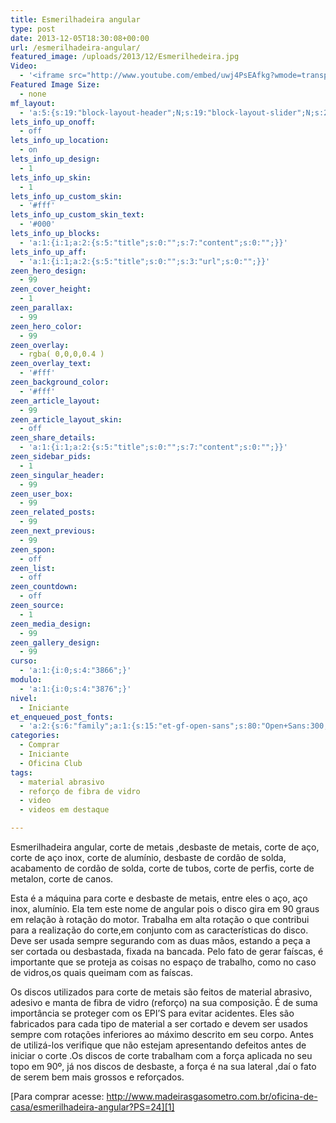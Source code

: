 ```yaml
---
title: Esmerilhadeira angular
type: post
date: 2013-12-05T18:30:08+00:00
url: /esmerilhadeira-angular/
featured_image: /uploads/2013/12/Esmerilhedeira.jpg
Video:
  - '<iframe src="http://www.youtube.com/embed/uwj4PsEAfkg?wmode=transparent" frameborder="0" width="620" height="380"></iframe>'
Featured Image Size:
  - none
mf_layout:
  - 'a:5:{s:19:"block-layout-header";N;s:19:"block-layout-slider";N;s:22:"block-layout-structure";s:10:"full-width";s:25:"block-layout-left_sidebar";s:12:"blog-sidebar";s:26:"block-layout-right_sidebar";s:12:"blog-sidebar";}'
lets_info_up_onoff:
  - off
lets_info_up_location:
  - on
lets_info_up_design:
  - 1
lets_info_up_skin:
  - 1
lets_info_up_custom_skin:
  - '#fff'
lets_info_up_custom_skin_text:
  - '#000'
lets_info_up_blocks:
  - 'a:1:{i:1;a:2:{s:5:"title";s:0:"";s:7:"content";s:0:"";}}'
lets_info_up_aff:
  - 'a:1:{i:1;a:2:{s:5:"title";s:0:"";s:3:"url";s:0:"";}}'
zeen_hero_design:
  - 99
zeen_cover_height:
  - 1
zeen_parallax:
  - 99
zeen_hero_color:
  - 99
zeen_overlay:
  - rgba( 0,0,0,0.4 )
zeen_overlay_text:
  - '#fff'
zeen_background_color:
  - '#fff'
zeen_article_layout:
  - 99
zeen_article_layout_skin:
  - off
zeen_share_details:
  - 'a:1:{i:1;a:2:{s:5:"title";s:0:"";s:7:"content";s:0:"";}}'
zeen_sidebar_pids:
  - 1
zeen_singular_header:
  - 99
zeen_user_box:
  - 99
zeen_related_posts:
  - 99
zeen_next_previous:
  - 99
zeen_spon:
  - off
zeen_list:
  - off
zeen_countdown:
  - off
zeen_source:
  - 1
zeen_media_design:
  - 99
zeen_gallery_design:
  - 99
curso:
  - 'a:1:{i:0;s:4:"3866";}'
modulo:
  - 'a:1:{i:0;s:4:"3876";}'
nivel:
  - Iniciante
et_enqueued_post_fonts:
  - 'a:2:{s:6:"family";a:1:{s:15:"et-gf-open-sans";s:80:"Open+Sans:300,300italic,regular,italic,600,600italic,700,700italic,800,800italic";}s:6:"subset";a:2:{i:0;s:5:"latin";i:1;s:9:"latin-ext";}}'
categories:
  - Comprar
  - Iniciante
  - Oficina Club
tags:
  - material abrasivo
  - reforço de fibra de vidro
  - video
  - videos em destaque

---
```

Esmerilhadeira angular, corte de metais ,desbaste de metais, corte de aço, corte de aço inox, corte de alumínio, desbaste de cordão de solda, acabamento de cordão de solda, corte de tubos, corte de perfis, corte de metalon, corte de canos.

Esta é a máquina para corte e desbaste de metais, entre eles o aço, aço inox, alumínio. Ela tem este nome de angular pois o disco gira em 90 graus em relação à rotação do motor. Trabalha em alta rotação o que contribui para a realização do corte,em conjunto com as características do disco. Deve ser usada sempre segurando com as duas mãos, estando a peça a ser cortada ou desbastada, fixada na bancada. Pelo fato de gerar faíscas, é importante que se proteja as coisas no espaço de trabalho, como no caso de vidros,os quais queimam com as faíscas.

Os discos utilizados para corte de metais são feitos de material abrasivo, adesivo e manta de fibra de vidro (reforço) na sua composição. É de suma importância se proteger com os EPI’S para evitar acidentes. Eles são fabricados para cada tipo de material a ser cortado e devem ser usados sempre com rotações inferiores ao máximo descrito em seu corpo. Antes de utilizá-los verifique que não estejam apresentando defeitos antes de iniciar o corte .Os discos de corte trabalham com a força aplicada no seu topo em 90º, já nos discos de desbaste, a força é na sua lateral ,daí o fato de serem bem mais grossos e reforçados.

[Para comprar acesse: http://www.madeirasgasometro.com.br/oficina-de-casa/esmerilhadeira-angular?PS=24][1]

 [1]: http://www.madeirasgasometro.com.br/oficina-de-casa/esmerilhadeira-angular?PS=24